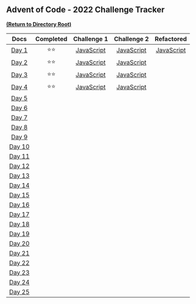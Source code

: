## Advent of Code - 2022 Challenge Tracker

[<a align="right" href="https://github.com/BeckTimothy/Advent-of-Code/">**(Return to Directory Root)**</a>](https://github.com/BeckTimothy/Advent-of-Code/)

|                    **Docs**                    |   **Completed**    |                                       **Challenge 1**                                        |                                       **Challenge 2**                                        |                                         **Refactored**                                         |
|:----------------------------------------------:|:------------------:|:--------------------------------------------------------------------------------------------:|:--------------------------------------------------------------------------------------------:|:----------------------------------------------------------------------------------------------:|
|  [Day 1](https://adventofcode.com/2024/day/1)  |    :star::star:    | [JavaScript](https://github.com/BeckTimothy/Advent-of-Code/blob/master/2024/12-01-24/ch1.js) | [JavaScript](https://github.com/BeckTimothy/Advent-of-Code/blob/master/2024/12-01-24/ch2.js) | [JavaScript](https://github.com/BeckTimothy/Advent-of-Code/blob/master/2024/12-01-24/ch2.5.js) |
|  [Day 2](https://adventofcode.com/2024/day/2)  |    :star::star:    | [JavaScript](https://github.com/BeckTimothy/Advent-of-Code/blob/master/2024/12-02-24/ch1.js) | [JavaScript](https://github.com/BeckTimothy/Advent-of-Code/blob/master/2024/12-02-24/ch2.js) |                                                                                                |
|  [Day 3](https://adventofcode.com/2024/day/3)  |    :star::star:    | [JavaScript](https://github.com/BeckTimothy/Advent-of-Code/blob/master/2024/12-03-24/ch1.js) | [JavaScript](https://github.com/BeckTimothy/Advent-of-Code/blob/master/2024/12-03-24/ch2.js) |                                                                                                |
|  [Day 4](https://adventofcode.com/2024/day/4)  |    :star::star:    | [JavaScript](https://github.com/BeckTimothy/Advent-of-Code/blob/master/2024/12-04-24/ch1.js) | [JavaScript](https://github.com/BeckTimothy/Advent-of-Code/blob/master/2024/12-04-24/ch2.js) |                                                                                                |
|  [Day 5](https://adventofcode.com/2024/day/5)  |                    |                                                                                              |                                                                                              |                                                                                                |
|  [Day 6](https://adventofcode.com/2024/day/6)  |                    |                                                                                              |                                                                                              |                                                                                                | 
|  [Day 7](https://adventofcode.com/2024/day/7)  |                    |                                                                                              |                                                                                              |                                                                                                |
|  [Day 8](https://adventofcode.com/2024/day/8)  |                    |                                                                                              |                                                                                              |                                                                                                |
|  [Day 9](https://adventofcode.com/2024/day/9)  |                    |                                                                                              |                                                                                              |                                                                                                |
| [Day 10](https://adventofcode.com/2024/day/10) |                    |                                                                                              |                                                                                              |                                                                                                |
| [Day 11](https://adventofcode.com/2024/day/11) |                    |                                                                                              |                                                                                              |                                                                                                |
| [Day 12](https://adventofcode.com/2024/day/12) |                    |                                                                                              |                                                                                              |                                                                                                |
| [Day 13](https://adventofcode.com/2024/day/13) |                    |                                                                                              |                                                                                              |                                                                                                |
| [Day 14](https://adventofcode.com/2024/day/14) |                    |                                                                                              |                                                                                              |                                                                                                |
| [Day 15](https://adventofcode.com/2024/day/15) |                    |                                                                                              |                                                                                              |                                                                                                |
| [Day 16](https://adventofcode.com/2024/day/16) |                    |                                                                                              |                                                                                              |                                                                                                |
| [Day 17](https://adventofcode.com/2024/day/17) |                    |                                                                                              |                                                                                              |                                                                                                |
| [Day 18](https://adventofcode.com/2024/day/18) |                    |                                                                                              |                                                                                              |                                                                                                |
| [Day 19](https://adventofcode.com/2024/day/19) |                    |                                                                                              |                                                                                              |                                                                                                |
| [Day 20](https://adventofcode.com/2024/day/20) |                    |                                                                                              |                                                                                              |                                                                                                |
| [Day 21](https://adventofcode.com/2024/day/21) |                    |                                                                                              |                                                                                              |                                                                                                |
| [Day 22](https://adventofcode.com/2024/day/22) |                    |                                                                                              |                                                                                              |                                                                                                |
| [Day 23](https://adventofcode.com/2024/day/23) |                    |                                                                                              |                                                                                              |                                                                                                |
| [Day 24](https://adventofcode.com/2024/day/24) |                    |                                                                                              |                                                                                              |                                                                                                |
| [Day 25](https://adventofcode.com/2024/day/25) |                    |                                                                                              |                                                                                              |                                                                                                |